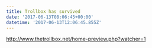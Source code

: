 ```yaml
---
title: Trollbox has survived
date: '2017-06-13T08:06:45+00:00'
datetime: '2017-06-13T12:06:45.855Z'
---
```



http://www.thetrollbox.net/home-preview.php?watcher=1